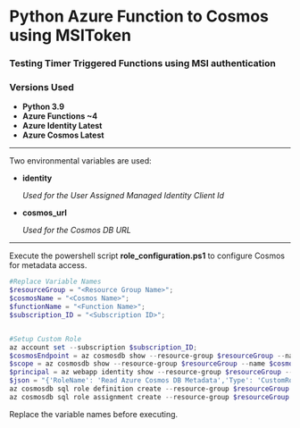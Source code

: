 # Python Azure Function to Cosmos using MSIToken

### Testing Timer Triggered Functions using MSI authentication

### Versions Used

- **Python 3.9**
- **Azure Functions ~4**
- **Azure Identity Latest**
- **Azure Cosmos Latest**


---

Two environmental variables are used:
- **identity**

    *Used for the User Assigned Managed Identity Client Id*
- **cosmos_url**

    *Used for the Cosmos DB URL*



---

Execute the powershell script **role_configuration.ps1** to configure Cosmos for metadata access.

```powershell
#Replace Variable Names
$resourceGroup = "<Resource Group Name>";
$cosmosName = "<Cosmos Name>";  
$functionName = "<Function Name>";
$subscription_ID = "<Subscription ID>";  


#Setup Custom Role
az account set --subscription $subscription_ID;
$cosmosEndpoint = az cosmosdb show --resource-group $resourceGroup --name $cosmosName --query documentEndpoint;
$scope = az cosmosdb show --resource-group $resourceGroup --name $cosmosName --query id --output tsv;
$principal = az webapp identity show --resource-group $resourceGroup --name $functionName --query principalId --output tsv;
$json = "{'RoleName': 'Read Azure Cosmos DB Metadata','Type': 'CustomRole','AssignableScopes': ['/'],'Permissions': [{'DataActions': ['Microsoft.DocumentDB/databaseAccounts/readMetadata']}]}";
az cosmosdb sql role definition create --resource-group $resourceGroup --account-name $cosmosName --body $json;
az cosmosdb sql role assignment create --resource-group $resourceGroup --account-name $cosmosName --role-definition-name "Read Azure Cosmos DB Metadata" --principal-id $principal --scope $scope;
```

Replace the variable names before executing.